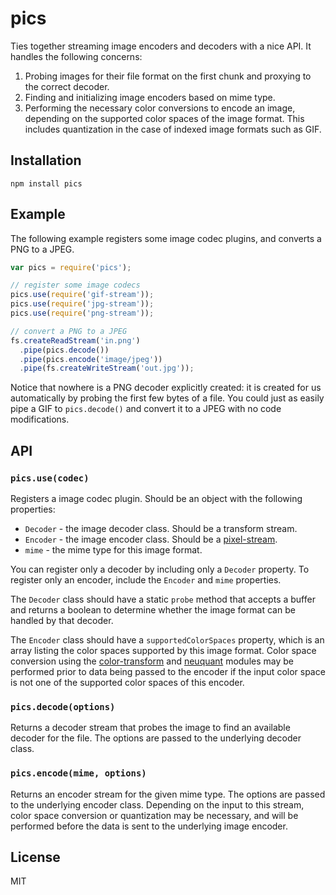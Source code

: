# pics

Ties together streaming image encoders and decoders with a nice API. It handles the following concerns:

1. Probing images for their file format on the first chunk and proxying to the correct decoder.
2. Finding and initializing image encoders based on mime type.
3. Performing the necessary color conversions to encode an image, depending on the supported color spaces
    of the image format. This includes quantization in the case of indexed image formats such as GIF.

## Installation

    npm install pics

## Example

The following example registers some image codec plugins, and converts a PNG to a JPEG.

```javascript
var pics = require('pics');

// register some image codecs
pics.use(require('gif-stream'));
pics.use(require('jpg-stream'));
pics.use(require('png-stream'));

// convert a PNG to a JPEG
fs.createReadStream('in.png')
  .pipe(pics.decode())
  .pipe(pics.encode('image/jpeg'))
  .pipe(fs.createWriteStream('out.jpg'));
```

Notice that nowhere is a PNG decoder explicitly created: it is created for us automatically
by probing the first few bytes of a file. You could just as easily pipe a GIF to `pics.decode()`
and convert it to a JPEG with no code modifications.

## API

### `pics.use(codec)`

Registers a image codec plugin. Should be an object with the following properties:

* `Decoder` - the image decoder class. Should be a transform stream.
* `Encoder` - the image encoder class. Should be a [pixel-stream](https://github.com/devongovett/pixel-stream).
* `mime` - the mime type for this image format.

You can register only a decoder by including only a `Decoder` property. To register only an encoder,
include the `Encoder` and `mime` properties.

The `Decoder` class should have a static `probe` method that accepts a buffer and returns a boolean
to determine whether the image format can be handled by that decoder.

The `Encoder` class should have a `supportedColorSpaces` property, which is an array listing the 
color spaces supported by this image format. Color space conversion using the 
[color-transform](https://github.com/devongovett/color-transform) and [neuquant](https://github.com/devongovett/neuquant)
modules may be performed prior to data being passed to the encoder if the input color space
is not one of the supported color spaces of this encoder.

### `pics.decode(options)`

Returns a decoder stream that probes the image to find an available decoder for the file.
The options are passed to the underlying decoder class.

### `pics.encode(mime, options)`

Returns an encoder stream for the given mime type. The options are passed to the underlying
encoder class. Depending on the input to this stream, color space conversion or quantization
may be necessary, and will be performed before the data is sent to the underlying image encoder.

## License

MIT
